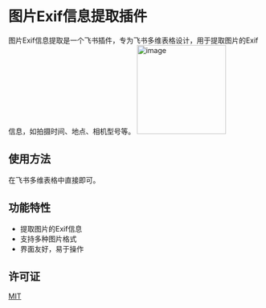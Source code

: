 # 图片Exif信息提取插件

图片Exif信息提取是一个飞书插件，专为飞书多维表格设计，用于提取图片的Exif信息，如拍摄时间、地点、相机型号等。
<img width="177" alt="image" src="https://github.com/senorL/picture-exif-info-extractor/assets/110690291/ab2b521c-061e-49cc-b24c-9696e489faa7">

## 使用方法

在飞书多维表格中直接即可。

## 功能特性

- 提取图片的Exif信息
- 支持多种图片格式
- 界面友好，易于操作

## 许可证

[MIT](LICENSE)

